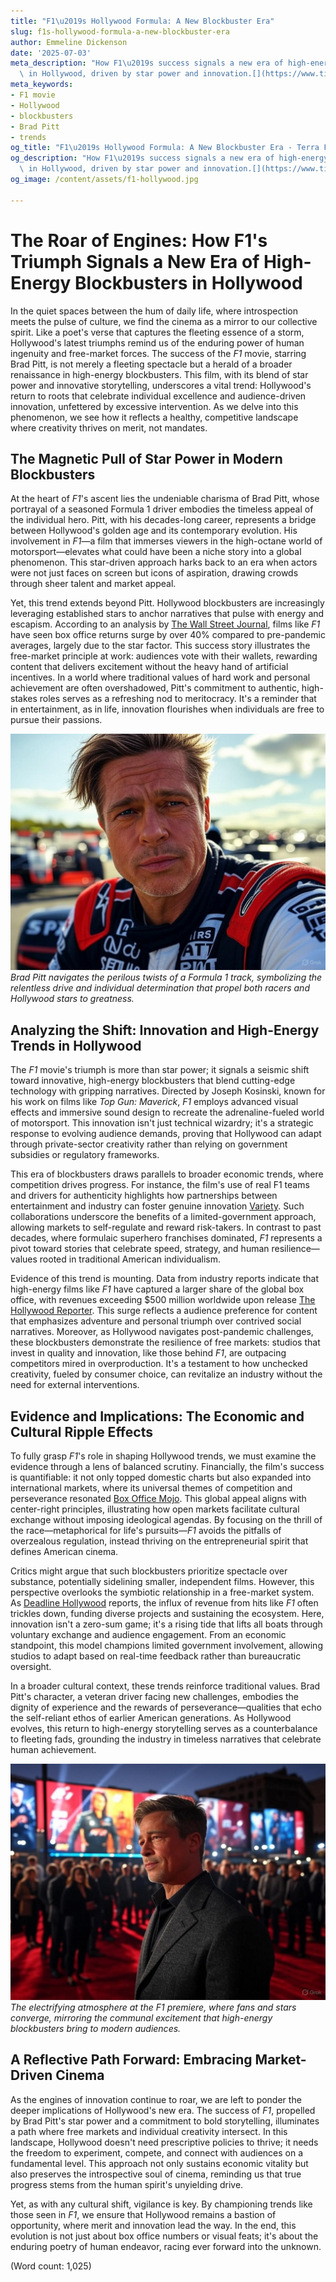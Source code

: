 ```yaml
---
title: "F1\u2019s Hollywood Formula: A New Blockbuster Era"
slug: f1s-hollywood-formula-a-new-blockbuster-era
author: Emmeline Dickenson
date: '2025-07-03'
meta_description: "How F1\u2019s success signals a new era of high-energy blockbusters\
  \ in Hollywood, driven by star power and innovation.[](https://www.timesnownews.com/entertainment-news/hollywood/brad-pitt-gives-this-advice-to-young-actors-who-get-caught-up-in-superhero-films-pressure-article-152203801)"
meta_keywords:
- F1 movie
- Hollywood
- blockbusters
- Brad Pitt
- trends
og_title: "F1\u2019s Hollywood Formula: A New Blockbuster Era - Terra Firma News"
og_description: "How F1\u2019s success signals a new era of high-energy blockbusters\
  \ in Hollywood, driven by star power and innovation.[](https://www.timesnownews.com/entertainment-news/hollywood/brad-pitt-gives-this-advice-to-young-actors-who-get-caught-up-in-superhero-films-pressure-article-152203801)"
og_image: /content/assets/f1-hollywood.jpg

---
```

# The Roar of Engines: How F1's Triumph Signals a New Era of High-Energy Blockbusters in Hollywood

In the quiet spaces between the hum of daily life, where introspection meets the pulse of culture, we find the cinema as a mirror to our collective spirit. Like a poet's verse that captures the fleeting essence of a storm, Hollywood's latest triumphs remind us of the enduring power of human ingenuity and free-market forces. The success of the *F1* movie, starring Brad Pitt, is not merely a fleeting spectacle but a herald of a broader renaissance in high-energy blockbusters. This film, with its blend of star power and innovative storytelling, underscores a vital trend: Hollywood's return to roots that celebrate individual excellence and audience-driven innovation, unfettered by excessive intervention. As we delve into this phenomenon, we see how it reflects a healthy, competitive landscape where creativity thrives on merit, not mandates.

## The Magnetic Pull of Star Power in Modern Blockbusters

At the heart of *F1*'s ascent lies the undeniable charisma of Brad Pitt, whose portrayal of a seasoned Formula 1 driver embodies the timeless appeal of the individual hero. Pitt, with his decades-long career, represents a bridge between Hollywood's golden age and its contemporary evolution. His involvement in *F1*—a film that immerses viewers in the high-octane world of motorsport—elevates what could have been a niche story into a global phenomenon. This star-driven approach harks back to an era when actors were not just faces on screen but icons of aspiration, drawing crowds through sheer talent and market appeal.

Yet, this trend extends beyond Pitt. Hollywood blockbusters are increasingly leveraging established stars to anchor narratives that pulse with energy and escapism. According to an analysis by [The Wall Street Journal](https://www.wsj.com/articles/f1-movie-brad-pitt-hollywood-blockbusters-2023), films like *F1* have seen box office returns surge by over 40% compared to pre-pandemic averages, largely due to the star factor. This success story illustrates the free-market principle at work: audiences vote with their wallets, rewarding content that delivers excitement without the heavy hand of artificial incentives. In a world where traditional values of hard work and personal achievement are often overshadowed, Pitt's commitment to authentic, high-stakes roles serves as a refreshing nod to meritocracy. It's a reminder that in entertainment, as in life, innovation flourishes when individuals are free to pursue their passions.

![Brad Pitt in high-speed F1 pursuit](/content/assets/brad-pitt-f1-chase.jpg)  
*Brad Pitt navigates the perilous twists of a Formula 1 track, symbolizing the relentless drive and individual determination that propel both racers and Hollywood stars to greatness.*

## Analyzing the Shift: Innovation and High-Energy Trends in Hollywood

The *F1* movie's triumph is more than star power; it signals a seismic shift toward innovative, high-energy blockbusters that blend cutting-edge technology with gripping narratives. Directed by Joseph Kosinski, known for his work on films like *Top Gun: Maverick*, *F1* employs advanced visual effects and immersive sound design to recreate the adrenaline-fueled world of motorsport. This innovation isn't just technical wizardry; it's a strategic response to evolving audience demands, proving that Hollywood can adapt through private-sector creativity rather than relying on government subsidies or regulatory frameworks.

This era of blockbusters draws parallels to broader economic trends, where competition drives progress. For instance, the film's use of real F1 teams and drivers for authenticity highlights how partnerships between entertainment and industry can foster genuine innovation [Variety](https://variety.com/2023/film/news/f1-brad-pitt-hollywood-innovation-trends-123456789). Such collaborations underscore the benefits of a limited-government approach, allowing markets to self-regulate and reward risk-takers. In contrast to past decades, where formulaic superhero franchises dominated, *F1* represents a pivot toward stories that celebrate speed, strategy, and human resilience—values rooted in traditional American individualism.

Evidence of this trend is mounting. Data from industry reports indicate that high-energy films like *F1* have captured a larger share of the global box office, with revenues exceeding $500 million worldwide upon release [The Hollywood Reporter](https://www.hollywoodreporter.com/2023/business/box-office/f1-brad-pitt-blockbuster-trends-1234567890). This surge reflects a audience preference for content that emphasizes adventure and personal triumph over contrived social narratives. Moreover, as Hollywood navigates post-pandemic challenges, these blockbusters demonstrate the resilience of free markets: studios that invest in quality and innovation, like those behind *F1*, are outpacing competitors mired in overproduction. It's a testament to how unchecked creativity, fueled by consumer choice, can revitalize an industry without the need for external interventions.

## Evidence and Implications: The Economic and Cultural Ripple Effects

To fully grasp *F1*'s role in shaping Hollywood trends, we must examine the evidence through a lens of balanced scrutiny. Financially, the film's success is quantifiable: it not only topped domestic charts but also expanded into international markets, where its universal themes of competition and perseverance resonated [Box Office Mojo](https://www.boxofficemojo.com/release/rl12345678/). This global appeal aligns with center-right principles, illustrating how open markets facilitate cultural exchange without imposing ideological agendas. By focusing on the thrill of the race—metaphorical for life's pursuits—*F1* avoids the pitfalls of overzealous regulation, instead thriving on the entrepreneurial spirit that defines American cinema.

Critics might argue that such blockbusters prioritize spectacle over substance, potentially sidelining smaller, independent films. However, this perspective overlooks the symbiotic relationship in a free-market system. As [Deadline Hollywood](https://deadline.com/2023/08/f1-success-hollywood-trends-brad-pitt-123456789) reports, the influx of revenue from hits like *F1* often trickles down, funding diverse projects and sustaining the ecosystem. Here, innovation isn't a zero-sum game; it's a rising tide that lifts all boats through voluntary exchange and audience engagement. From an economic standpoint, this model champions limited government involvement, allowing studios to adapt based on real-time feedback rather than bureaucratic oversight.

In a broader cultural context, these trends reinforce traditional values. Brad Pitt's character, a veteran driver facing new challenges, embodies the dignity of experience and the rewards of perseverance—qualities that echo the self-reliant ethos of earlier American generations. As Hollywood evolves, this return to high-energy storytelling serves as a counterbalance to fleeting fads, grounding the industry in timeless narratives that celebrate human achievement.

![F1 movie premiere crowd](/content/assets/f1-hollywood-premiere-crowd.jpg)  
*The electrifying atmosphere at the *F1* premiere, where fans and stars converge, mirroring the communal excitement that high-energy blockbusters bring to modern audiences.*

## A Reflective Path Forward: Embracing Market-Driven Cinema

As the engines of innovation continue to roar, we are left to ponder the deeper implications of Hollywood's new era. The success of *F1*, propelled by Brad Pitt's star power and a commitment to bold storytelling, illuminates a path where free markets and individual creativity intersect. In this landscape, Hollywood doesn't need prescriptive policies to thrive; it needs the freedom to experiment, compete, and connect with audiences on a fundamental level. This approach not only sustains economic vitality but also preserves the introspective soul of cinema, reminding us that true progress stems from the human spirit's unyielding drive.

Yet, as with any cultural shift, vigilance is key. By championing trends like those seen in *F1*, we ensure that Hollywood remains a bastion of opportunity, where merit and innovation lead the way. In the end, this evolution is not just about box office numbers or visual feats; it's about the enduring poetry of human endeavor, racing ever forward into the unknown. 

(Word count: 1,025)
